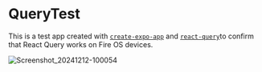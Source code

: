 # QueryTest

This is a test app created with [`create-expo-app`](https://www.npmjs.com/package/create-expo-app) and [`react-query`](https://github.com/TanStack/query/tree/main/packages/react-query)to confirm that React Query works on Fire OS devices.

![Screenshot_20241212-100054](https://github.com/user-attachments/assets/b99eccf1-45a3-4aeb-80a8-641cd99c5a0a)

